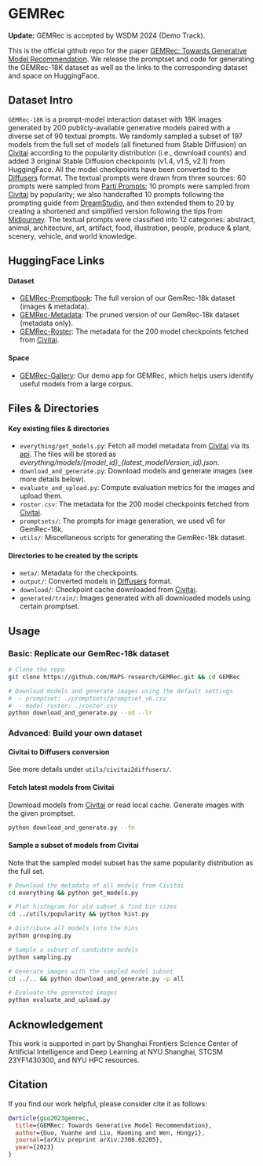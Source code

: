 # GEMRec

**Update:** GEMRec is accepted by WSDM 2024 (Demo Track).

This is the official github repo for the paper [GEMRec: Towards Generative Model Recommendation](https://arxiv.org/abs/2308.02205). We release the promptset and code for generating the GEMRec-18K dataset as well as the links to the corresponding dataset and space on HuggingFace.

## Dataset Intro

`GEMRec-18K` is a prompt-model interaction dataset with 18K images generated by 200 publicly-available generative models paired with a diverse set of 90 textual prompts. We randomly sampled a subset of 197 models from the full set of models (all finetuned from Stable Diffusion) on [Civitai](https://civitai.com/) according to the popularity distribution (i.e., download counts) and added 3 original Stable Diffusion checkpoints (v1.4, v1.5, v2.1) from HuggingFace. All the model checkpoints have been converted to the [Diffusers](https://huggingface.co/docs/diffusers/index) format. The textual prompts were drawn from three sources: 60 prompts were sampled from [Parti Prompts](https://github.com/google-research/parti); 10 prompts were sampled from [Civitai](https://civitai.com/) by popularity; we also handcrafted 10 prompts following the prompting guide from [DreamStudio](https://beta.dreamstudio.ai/prompt-guide), and then extended them to 20 by creating a shortened and simplified version following the tips from [Midjourney](https://docs.midjourney.com/docs/prompts). The textual prompts were classified into 12 categories: abstract, animal, architecture, art, artifact, food, illustration, people, produce & plant, scenery, vehicle, and world knowledge.

## HuggingFace Links

#### Dataset
- [GEMRec-Promptbook](https://huggingface.co/datasets/MAPS-research/GEMRec-PromptBook): The full version of our GemRec-18k dataset (images & metadata).
- [GEMRec-Metadata](https://huggingface.co/datasets/MAPS-research/GEMRec-Metadata): The pruned version of our GemRec-18k dataset (metadata only).
- [GEMRec-Roster](https://huggingface.co/datasets/MAPS-research/GEMRec-Roster): The metadata for the 200 model checkpoints fetched from [Civitai](https://civitai.com/).

#### Space
- [GEMRec-Gallery](https://huggingface.co/spaces/MAPS-research/GEMRec-Gallery): Our demo app for GEMRec, which helps users identify useful models from a large corpus.

## Files & Directories

#### Key existing files & directories
- `everything/get_models.py`: Fetch all model metadata from [Civitai](https://civitai.com/) via its [api](https://github.com/civitai/civitai/wiki/REST-API-Reference). The files will be stored as *everything/models/{model_id}_{latest_modelVersion_id}.json*.
- `download_and_generate.py`: Download models and generate images (see more details below).
- `evaluate_and_upload.py`: Compute evaluation metrics for the images and upload them.
- `roster.csv`: The metadata for the 200 model checkpoints fetched from [Civitai](https://civitai.com/).
- `promptsets/`: The prompts for image generation, we used v6 for GemRec-18k.
- `utils/`: Miscellaneous scripts for generating the GemRec-18k dataset.

#### Directories to be created by the scripts
- `meta/`: Metadata for the checkpoints.
- `output/`: Converted models in [Diffusers](https://huggingface.co/docs/diffusers/index) format.
- `download/`: Checkpoint cache downloaded from [Civitai](https://civitai.com/).
- `generated/train/`: Images generated with all downloaded models using certain promptset.

## Usage

### Basic: Replicate our GemRec-18k dataset 
```bash
# Clone the repo
git clone https://github.com/MAPS-research/GEMRec.git && cd GEMRec

# Download models and generate images using the default settings
#  - promptset: ./promptsets/promptset_v6.csv
#  - model roster: ./roster.csv
python download_and_generate.py --sd --lr
```

### Advanced: Build your own dataset

#### Civitai to Diffusers conversion
See more details under `utils/civitai2diffusers/`.

#### Fetch latest models from Civitai
Download models from [Civitai](https://civitai.com/) or read local cache. Generate images with the given promptset.
```bash
python download_and_generate.py --fn
```

#### Sample a subset of models from Civitai
Note that the sampled model subset has the same popularity distribution as the full set.
```bash
# Download the metadata of all models from Civitai
cd everything && python get_models.py

# Plot histogram for old subset & find bin sizes
cd ../utils/popularity && python hist.py

# Distribute all models into the bins
python grouping.py

# Sample a subset of candidate models
python sampling.py

# Generate images with the sampled model subset
cd ../.. && python download_and_generate.py -p all

# Evaluate the generated images
python evaluate_and_upload.py
```

## Acknowledgement
This work is supported in part by Shanghai Frontiers Science Center of Artificial Intelligence and Deep Learning at NYU Shanghai, STCSM 23YF1430300, and NYU HPC resources.

## Citation
If you find our work helpful, please consider cite it as follows:
```bibtex
@article{guo2023gemrec,
  title={GEMRec: Towards Generative Model Recommendation},
  author={Guo, Yuanhe and Liu, Haoming and Wen, Hongyi},
  journal={arXiv preprint arXiv:2308.02205},
  year={2023}
}
```
